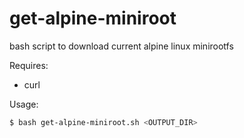 # get-alpine-miniroot
bash script to download current alpine linux minirootfs

Requires:
  - curl

Usage:
```bash
$ bash get-alpine-miniroot.sh <OUTPUT_DIR>
```
